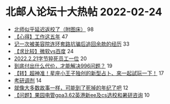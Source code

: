 # 北邮人论坛十大热帖 2022-02-24

- [北师似乎延迟返校了（附图床）](https://bbs.byr.cn/article/Talking/6330064) 98
- [【心得】工作这五年](https://bbs.byr.cn/article/WorkLife/1182107) 47
- [记一次被美容院连环套路坑骗后追回余款的经历](https://bbs.byr.cn/article/Beauty/333633) 33
- [【求比较】微软vs百度](https://bbs.byr.cn/article/Job/2157752) 24
- [2022.2.21字节猝死员工一位](https://bbs.byr.cn/article/Picture/3312718) 20
- [到底付出什么代价，才能解决996问题？](https://bbs.byr.cn/article/FamilyLife/145855) 19
- [【转】超神准！星座小王子独创的新型占卜、來一起試玩一下！](https://bbs.byr.cn/article/Constellations/326533) 17
- [考研调剂](https://bbs.byr.cn/article/AimGraduate/1214034) 14
- [就像大多数故事一样，可能到了死掉的年纪了吧](https://bbs.byr.cn/article/Feeling/3184836) 12
- [【问题】果园电管gpa3.62英港新ee及cs选校和暑研咨询](https://bbs.byr.cn/article/GoAbroad/383199) 10


